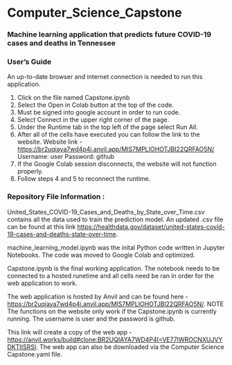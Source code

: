 # Computer_Science_Capstone
### Machine learning application that predicts future COVID-19 cases and deaths in Tennessee

### User’s Guide
An up-to-date browser and internet connection is needed to run this application.

1. Click on the file named Capstone.ipynb
2. Select the Open in Colab button at the top of the code.
3. Must be signed into google account in order to run code.
4. Select Connect in the upper right corner of the page.
5. Under the Runtime tab in the top left of the page select Run All.
6. After all of the cells have executed you can follow the link to the website.
Website link - https://br2uqiaya7wd4p4i.anvil.app/MIS7MPLIOHOTJBI22QRFAO5N/
Username: user 
Password: github
7. If the Google Colab session disconnects, the website will not function properly.
8. Follow steps 4 and 5 to reconnect the runtime.

### Repository File Information :
United_States_COVID-19_Cases_and_Deaths_by_State_over_Time.csv contains all the data used to train the prediction model. 
An updated .csv file can be found at this link https://healthdata.gov/dataset/united-states-covid-19-cases-and-deaths-state-over-time.

machine_learning_model.ipynb was the inital Python code written in Jupyter Notebooks. 
The code was moved to Google Colab and optimized.

Capstone.ipynb is the final working application. 
The notebook needs to be connected to a hosted runetime and all cells need be ran in order for the web application to work.

The web application is hosted by Anvil and can be found here - https://br2uqiaya7wd4p4i.anvil.app/MIS7MPLIOHOTJBI22QRFAO5N/. 
NOTE The functions on the website only work if the Capstone.ipynb is currently running.
The username is user and the password is github.

This link will create a copy of the web app - https://anvil.works/build#clone:BR2UQIAYA7WD4P4I=VE77IWROCNXUJVYDKTIISRSI.
The web app can also be downloaded via the Computer Science Capstone.yaml file.





